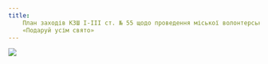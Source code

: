```yaml
---
title:
    План заходів КЗШ І-ІІІ ст. № 55 щодо проведення міської волонтерської акції
    «Подаруй усім свято»
---
```


![](plan.webp)
